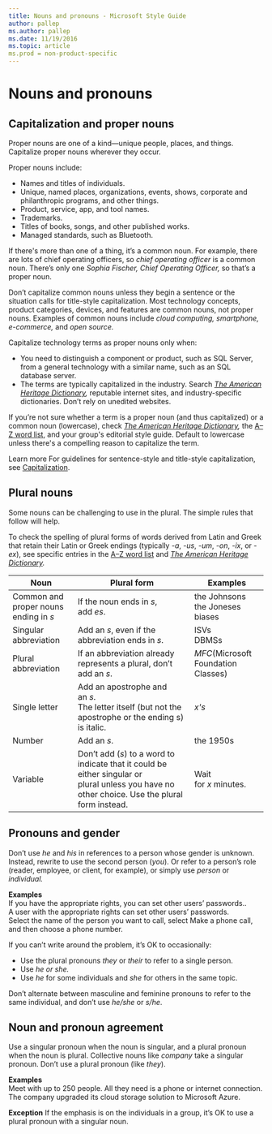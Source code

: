 ```yaml
---
title: Nouns and pronouns - Microsoft Style Guide
author: pallep
ms.author: pallep
ms.date: 11/19/2016
ms.topic: article
ms.prod = non-product-specific
---
```


# Nouns and pronouns

## Capitalization and proper nouns

Proper nouns are one of a kind—unique people, places, and things. Capitalize proper nouns wherever they occur. 

Proper nouns include:

  - Names and titles of individuals.
  - Unique, named places, organizations, events, shows, corporate and philanthropic programs, and other things.
  - Product, service, app, and tool names.
  - Trademarks.
  - Titles of books, songs, and other published works.
  - Managed standards, such as Bluetooth.

If there's more than one of a thing, it’s a common noun. For example, there are lots of chief operating officers, so *chief operating officer* is a common noun. There’s only one *Sophia Fischer, Chief Operating Officer,* so that’s a proper noun. 

Don’t
capitalize common nouns unless they begin a sentence or the situation
calls for title-style capitalization. Most technology
concepts, product categories, devices, and features are common
nouns, not proper nouns. Examples of common nouns include *cloud computing, smartphone, e-commerce,* and *open source.*

Capitalize technology terms as proper nouns only when:

  - You
    need to distinguish a component or product, such as SQL Server,
    from a general technology with a similar name, such as an SQL
    database server.
  - The terms are typically capitalized in the industry. Search *[The American Heritage Dictionary](https://ahdictionary.com/),* reputable internet sites, and industry-specific dictionaries. Don’t rely on unedited websites. 

If you’re not sure whether a term is a proper noun (and thus capitalized) or a common noun (lowercase), check *[The American Heritage Dictionary](https://ahdictionary.com/),* the [A–Z word list](https://worldready.cloudapp.net/Styleguide/Read?id=2700&topicid=25512), and your group's editorial style guide. Default to lowercase unless there's a compelling reason to capitalize the term.

Learn more For guidelines for sentence-style and title-style capitalization, see [Capitalization](https://worldready.cloudapp.net/Styleguide/Read?id=2700&topicid=28261).

## Plural nouns

Some nouns can be challenging to use in the plural. The simple rules that follow will help. 

To
check the spelling of plural forms of words derived from Latin and
Greek that retain their Latin or Greek endings (typically *-a*, *-us*, *-um*, *-on*, *-ix*, or -*ex*), see specific entries in the [A–Z word list](https://worldready.cloudapp.net/Styleguide/Read?id=2700&topicid=25512) and *[The American Heritage Dictionary](https://ahdictionary.com/).*

**Noun**|**Plural form**|**Examples**
--|--|--
Common and proper nouns ending in *s*|If the noun ends in *s*, add *es*.|the Johnsons<br />the Joneses<br />biases
Singular abbreviation|Add an *s*, even if the abbreviation ends in *s*.|ISVs<br />DBMSs
Plural abbreviation|If an abbreviation already represents a plural, don’t add an *s*.|*MFC*(Microsoft Foundation Classes)
Single letter|Add an apostrophe and an *s*.<br />The letter itself (but not the apostrophe or the ending s) is italic.|*x's*
Number|Add an *s*.|the 1950s
Variable|Don’t add (*s*) to a word to indicate that it could be either singular or plural unless you have no other choice. Use the plural form instead.|Wait for *x* minutes.


## Pronouns and gender

Don’t use *he* and *his* in references to a person whose gender is unknown. Instead, rewrite to use the second person (*you*). Or refer to a person’s role (reader, employee, or client, for example), or simply use *person* or *individual.*

**Examples**<br />If you have the appropriate rights, you can set other users’ passwords..<br />A user with the appropriate rights can set other users’ passwords.<br />Select the name of the person you want to call, select Make a phone call, and then choose a phone number.

If you can’t write around the problem, it’s OK to occasionally:

  - Use the plural pronouns *they* or *their* to refer to a single person.
  - Use *he or she.*
  - Use *he* for some individuals and *she* for others in the same topic. 

Don’t alternate between masculine and feminine pronouns to refer to the same individual, and don’t use *he/she* or *s/he*.

## Noun and pronoun agreement

Use a singular pronoun when the noun is singular, and a plural pronoun when the noun is plural. Collective nouns like *company* take a singular pronoun. Don’t use a plural pronoun (like *they*).

**Examples**<br />Meet with up to 250 people. All they need is a phone or internet connection.<br />The company upgraded its cloud storage solution to Microsoft Azure.

**Exception** If the emphasis is on the individuals in a group, it’s OK to use a plural pronoun with a singular noun.
